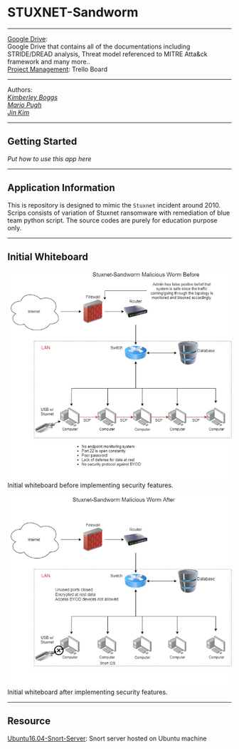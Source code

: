 # STUXNET-Sandworm

---

[Google Drive](https://drive.google.com/drive/folders/1uLWTim-raxkSsFna4F0Mp8uyin1M9PBv?usp=sharing):  
Google Drive that contains all of the documentations including STRIDE/DREAD analysis, Threat model referenced to MITRE Atta&ck framework and many more..  
[Project Management](https://trello.com/b/0VTrZQST/team-kali):
Trello Board

---

Authors:  
<a href="https://github.com/kcboggs" target="_blank">*Kimberley Boggs*</a>  
<a href="https://github.com/marioepugh" target="_blank">*Mario Pugh*</a>  
<a href="https://github.com/jinwoov" target="_blank">*Jin Kim*</a>

---

## Getting Started

*Put how to use this app here*

---

## Application Information

This is repository is designed to mimic the `Stuxnet` incident around 2010. Scrips consists of variation of Stuxnet ransomware with remediation of blue team python script.  The source codes are purely for education purpose only.

---

## Initial Whiteboard

![Initial Whiteboard Before](./assets/wormDrawio-Before.jpg)  
Initial whiteboard before implementing security features.
 
![Initial Whiteboard After](./assets/wormDrawio-After.jpg)  
Initial whiteboard after implementing security features.

---

## Resource

[Ubuntu16.04-Snort-Server](https://app.vagrantup.com/jinfluenza/boxes/Trisploit-snort-box/versions/1.0): Snort server hosted on Ubuntu machine